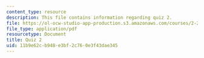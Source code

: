 ```yaml
---
content_type: resource
description: This file contains information regarding quiz 2.
file: https://ol-ocw-studio-app-production.s3.amazonaws.com/courses/2-29-numerical-fluid-mechanics-spring-2015/11b9e62cb948e3bf2c760e3f43dae345_MIT2_29S15_Quiz2.pdf
file_type: application/pdf
resourcetype: Document
title: Quiz 2
uid: 11b9e62c-b948-e3bf-2c76-0e3f43dae345
---
```

